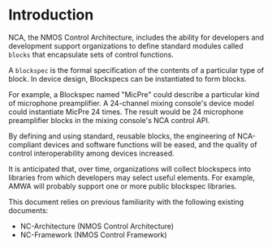 # Introduction

NCA, the NMOS Control Architecture, includes the ability for developers and development support organizations to define standard modules called `blocks` that encapsulate sets of control functions.

A `blockspec` is the formal specification of the contents of a particular type of block. In device design, Blockspecs can be instantiated to form blocks.

For example, a Blockspec named "MicPre" could describe a particular kind of microphone preamplifier.  A 24-channel mixing console's device model could instantiate MicPre 24 times.  The result would be 24 microphone preamplifier blocks in the mixing console's NCA control API.

By defining and using standard, reusable blocks, the engineering of NCA-compliant devices and software functions will be eased, and the quality of control interoperability among devices increased.

It is anticipated that, over time, organizations will collect blockspecs into libraries from which developers may select useful elements. For example, AMWA will probably support one or more public blockspec libraries.

This document relies on previous familiarity with the following existing documents:

* NC-Architecture (NMOS Control Architecture)
* NC-Framework (NMOS Control Framework)

